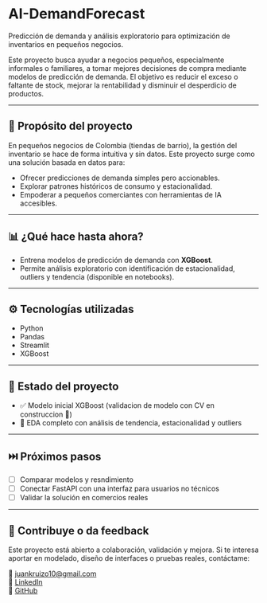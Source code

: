 # AI-DemandForecast

Predicción de demanda y análisis exploratorio para optimización de inventarios en pequeños negocios.

Este proyecto busca ayudar a negocios pequeños, especialmente informales o familiares, a tomar mejores decisiones de compra mediante modelos de predicción de demanda. El objetivo es reducir el exceso o faltante de stock, mejorar la rentabilidad y disminuir el desperdicio de productos.

---

## 🎯 Propósito del proyecto

En pequeños negocios de Colombia (tiendas de barrio), la gestión del inventario se hace de forma intuitiva y sin datos. Este proyecto surge como una solución basada en datos para:
- Ofrecer predicciones de demanda simples pero accionables.
- Explorar patrones históricos de consumo y estacionalidad.
- Empoderar a pequeños comerciantes con herramientas de IA accesibles.

---

## 📊 ¿Qué hace hasta ahora?

- Entrena modelos de predicción de demanda con **XGBoost**.
- Permite análisis exploratorio con identificación de estacionalidad, outliers y tendencia (disponible en notebooks).

---

## ⚙️ Tecnologías utilizadas

- Python
- Pandas
- Streamlit
- XGBoost

---

## 🔨 Estado del proyecto

- ✅ Modelo inicial XGBoost (validacion de modelo con CV en construccion 🚧)
- 🚧 EDA completo con análisis de tendencia, estacionalidad y outliers

---

## ⏭️ Próximos pasos

- [ ] Comparar modelos y resndimiento
- [ ] Conectar FastAPI con una interfaz para usuarios no técnicos
- [ ] Validar la solución en comercios reales

---

## 🤝 Contribuye o da feedback
Este proyecto está abierto a colaboración, validación y mejora. Si te interesa aportar en modelado, diseño de interfaces o pruebas reales, contáctame:

📧 juankruizo10@gmail.com  
🔗 [LinkedIn](https://www.linkedin.com/in/tu-usuario-linkedin/)  
🐙 [GitHub](https://github.com/juankruizo)
